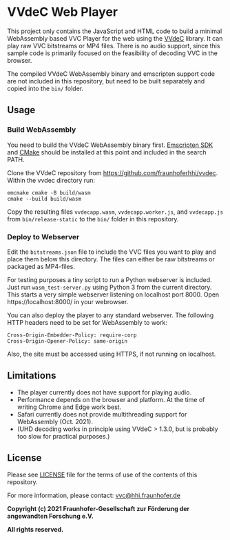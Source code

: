 # VVdeC Web Player

This project only contains the JavaScript and HTML code to build a minimal WebAssembly based VVC
Player for the web using the [VVdeC](https://github.com/fraunhoferhhi/vvdec) library. It can play
raw VVC bitstreams or MP4 files. There is no audio support, since this sample code is primarily
focused on the feasibility of decoding VVC in the browser.

The compiled VVdeC WebAssembly binary and emscripten support code are not included in this
repository, but need to be built separately and copied into the `bin/` folder.

## Usage

### Build WebAssembly

You need to build the VVdeC WebAssembly binary first. [Emscripten SDK](https://emscripten.org/) and
[CMake](http://www.cmake.org/) should be installed at this point and included in the search PATH.

Clone the VVdeC repository from https://github.com/fraunhoferhhi/vvdec. Within the vvdec directory
run:

    emcmake cmake -B build/wasm
    cmake --build build/wasm

Copy the resulting files `vvdecapp.wasm`, `vvdecapp.worker.js`, and `vvdecapp.js` from
`bin/release-static` to the `bin/` folder in this repository.

### Deploy to Webserver

Edit the `bitstreams.json` file to include the VVC files you want to play and place them below this
directory. The files can either be raw bitstreams or packaged as MP4-files.

For testing purposes a tiny script to run a Python webserver is included. Just run
`wasm_test-server.py` using Python 3 from the current directory. This starts a very simple webserver
listening on localhost port 8000. Open https://localhost:8000/ in your webrowser.

You can also deploy the player to any standard webserver. The following HTTP headers need to be set
for WebAssembly to work:

    Cross-Origin-Embedder-Policy: require-corp
    Cross-Origin-Opener-Policy: same-origin

Also, the site must be accessed using HTTPS, if not running on localhost.

## Limitations

* The player currently does not have support for playing audio.
* Performance depends on the browser and platform. At the time of writing Chrome and Edge work best.
* Safari currently does not provide multithreading support for WebAssembly (Oct. 2021).
* (UHD decoding works in principle using VVdeC > 1.3.0, but is probably too slow for practical
  purposes.)

## License

Please see [LICENSE](./LICENSE) file for the terms of use of the contents of this repository.

For more information, please contact: vvc@hhi.fraunhofer.de

**Copyright (c) 2021 Fraunhofer-Gesellschaft zur Förderung der angewandten Forschung e.V.**

**All rights reserved.**
